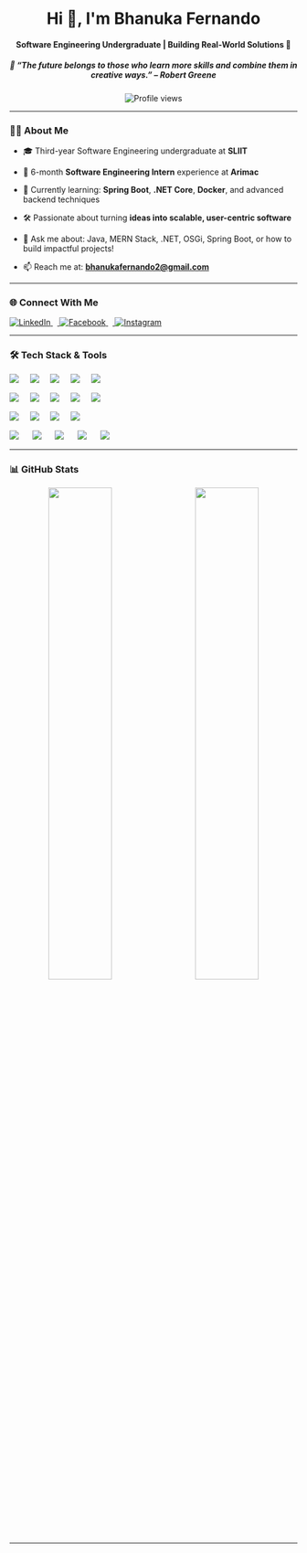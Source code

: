 <h1 align="center">Hi 👋, I'm Bhanuka Fernando</h1>
<h4 align="center">Software Engineering Undergraduate | Building Real-World Solutions 🚀</h4>
<h5 align="center">🧠 “The future belongs to those who learn more skills and combine them in creative ways.” – Robert Greene </h5>

<p align="center">
  <img src="https://komarev.com/ghpvc/?username=bhanuka-fernando&label=Profile%20views&color=0e75b6&style=flat" alt="Profile views" />
</p>

---

### 👨‍💻  About Me

-  🎓  Third-year Software Engineering undergraduate at **SLIIT**
  
-  💼  6-month **Software Engineering Intern** experience at **Arimac**
  
-  🌱  Currently learning: **Spring Boot**, **.NET Core**, **Docker**, and advanced backend techniques
  
-  🛠️  Passionate about turning **ideas into scalable, user-centric software**
  
-  💬  Ask me about: Java, MERN Stack, .NET, OSGi, Spring Boot, or how to build impactful projects!
  
-  📫  Reach me at: **bhanukafernando2@gmail.com**

---

### 🌐  Connect With Me

<p align="left"> <a href="https://www.linkedin.com/in/bhanuka-fernando/" target="_blank"> <img src="https://img.shields.io/badge/LinkedIn-0077B5?style=for-the-badge&logo=linkedin&logoColor=white" alt="LinkedIn"/> </a> &nbsp;&nbsp;<a href="https://fb.com/bhanuka.fernando" target="_blank"> <img src="https://img.shields.io/badge/Facebook-1877F2?style=for-the-badge&logo=facebook&logoColor=white" alt="Facebook"/> </a> &nbsp;&nbsp;<a href="https://instagram.com/bhanuka_fd" target="_blank"> <img src="https://img.shields.io/badge/Instagram-E4405F?style=for-the-badge&logo=instagram&logoColor=white" alt="Instagram"/> </a> </p>

---

### 🛠️  Tech Stack & Tools

<p align="center">
  <!-- Languages -->
<!-- Languages -->
<p>
  <img src="https://img.shields.io/badge/Java-007396?style=flat-square&logo=java&logoColor=white"/> &nbsp;&nbsp;&nbsp;
  <img src="https://img.shields.io/badge/JavaScript-F7DF1E?style=flat-square&logo=javascript&logoColor=black"/> &nbsp;&nbsp;&nbsp;
  <img src="https://img.shields.io/badge/TypeScript-3178C6?style=flat-square&logo=typescript&logoColor=white"/> &nbsp;&nbsp;&nbsp;
  <img src="https://img.shields.io/badge/C%23-239120?style=flat-square&logo=c-sharp&logoColor=white"/> &nbsp;&nbsp;&nbsp;
  <img src="https://img.shields.io/badge/Python-3776AB?style=flat-square&logo=python&logoColor=white"/>
</p>

<!-- Frameworks -->
<p>
  <img src="https://img.shields.io/badge/React-61DAFB?style=flat-square&logo=react&logoColor=black"/> &nbsp;&nbsp;&nbsp;
  <img src="https://img.shields.io/badge/Node.js-339933?style=flat-square&logo=node.js&logoColor=white"/> &nbsp;&nbsp;&nbsp;
  <img src="https://img.shields.io/badge/Express.js-000000?style=flat-square&logo=express&logoColor=white"/> &nbsp;&nbsp;&nbsp;
  <img src="https://img.shields.io/badge/Spring_Boot-6DB33F?style=flat-square&logo=spring-boot&logoColor=white"/> &nbsp;&nbsp;&nbsp;
  <img src="https://img.shields.io/badge/.NET-512BD4?style=flat-square&logo=dotnet&logoColor=white"/>
</p>

<!-- Databases -->
<p>
  <img src="https://img.shields.io/badge/MongoDB-47A248?style=flat-square&logo=mongodb&logoColor=white"/> &nbsp;&nbsp;&nbsp;
  <img src="https://img.shields.io/badge/MySQL-4479A1?style=flat-square&logo=mysql&logoColor=white"/> &nbsp;&nbsp;&nbsp;
  <img src="https://img.shields.io/badge/Oracle-F80000?style=flat-square&logo=oracle&logoColor=white"/> &nbsp;&nbsp;&nbsp;
  <img src="https://img.shields.io/badge/SQL_Server-CC2927?style=flat-square&logo=microsoft-sql-server&logoColor=white"/>
</p>


  <!-- Dev Tools -->
<p align="left">
  <img src="https://img.shields.io/badge/Git-F05032?style=flat-square&logo=git&logoColor=white"/> &nbsp;&nbsp;&nbsp;&nbsp;
  <img src="https://img.shields.io/badge/GitHub-181717?style=flat-square&logo=github&logoColor=white"/> &nbsp;&nbsp;&nbsp;&nbsp;
  <img src="https://img.shields.io/badge/Docker-2496ED?style=flat-square&logo=docker&logoColor=white"/> &nbsp;&nbsp;&nbsp;&nbsp;
  <img src="https://img.shields.io/badge/Postman-FF6C37?style=flat-square&logo=postman&logoColor=white"/> &nbsp;&nbsp;&nbsp;&nbsp;
  <img src="https://img.shields.io/badge/Figma-F24E1E?style=flat-square&logo=figma&logoColor=white"/>
</p>



---

### 📊  GitHub Stats

<p align="center"> <img width="47%" src="https://github-readme-stats.vercel.app/api?username=bhanuka-fernando&show_icons=true&theme=github_dark&hide_title=false&hide_border=true&include_all_commits=true&count_private=true" /> &nbsp;&nbsp;&nbsp; <img width="47%" src="https://github-readme-stats.vercel.app/api/top-langs/?username=bhanuka-fernando&layout=compact&theme=github_dark&hide_border=true&langs_count=8"/> </p>

---
